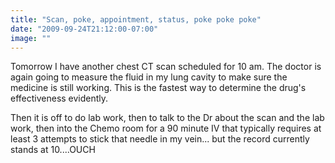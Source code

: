 ```yaml
---
title: "Scan, poke, appointment, status, poke poke poke"
date: "2009-09-24T21:12:00-07:00"
image: ""
---
```


Tomorrow I have another chest CT scan scheduled for 10 am. The doctor is again going to measure the fluid in my lung cavity to make sure the medicine is still working.
This is the fastest way to determine the drug's effectiveness evidently.

Then it is off to do lab work, then to talk to the Dr about the scan and the lab work, then into the Chemo room for a 90 minute IV that typically requires at least 3 attempts to stick that needle in my vein... but the record currently stands at 10....OUCH